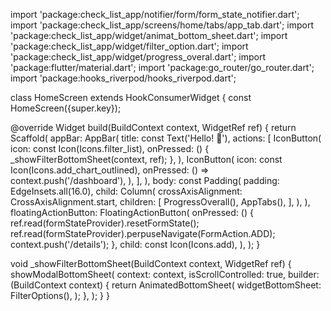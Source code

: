 import 'package:check_list_app/notifier/form/form_state_notifier.dart';
import 'package:check_list_app/screens/home/tabs/app_tab.dart';
import 'package:check_list_app/widget/animat_bottom_sheet.dart';
import 'package:check_list_app/widget/filter_option.dart';
import 'package:check_list_app/widget/progress_overal.dart';
import 'package:flutter/material.dart';
import 'package:go_router/go_router.dart';
import 'package:hooks_riverpod/hooks_riverpod.dart';

class HomeScreen extends HookConsumerWidget {
  const HomeScreen({super.key});

  @override
  Widget build(BuildContext context, WidgetRef ref) {
    return Scaffold(
      appBar: AppBar(
        title: const Text('Hello! 👋'),
        actions: [
          IconButton(
            icon: const Icon(Icons.filter_list),
            onPressed: () {
              _showFilterBottomSheet(context, ref);
            },
          ),
          IconButton(
            icon: const Icon(Icons.add_chart_outlined),
            onPressed: () => context.push('/dashboard'),
          ),
        ],
      ),
      body: const Padding(
        padding: EdgeInsets.all(16.0),
        child: Column(
          crossAxisAlignment: CrossAxisAlignment.start,
          children: [
            ProgressOverall(),
            AppTabs(),
          ],
        ),
      ),
      floatingActionButton: FloatingActionButton(
        onPressed: () {
          ref.read(formStateProvider).resetFormState();
          ref.read(formStateProvider).perpuseNavigate(FormAction.ADD);
          context.push('/details');
        },
        child: const Icon(Icons.add),
      ),
    );
  }

  void _showFilterBottomSheet(BuildContext context, WidgetRef ref) {
    showModalBottomSheet(
      context: context,
      isScrollControlled: true,
      builder: (BuildContext context) {
        return AnimatedBottomSheet(
          widgetBottomSheet: FilterOptions(),
        );
      },
    );
  }
}
